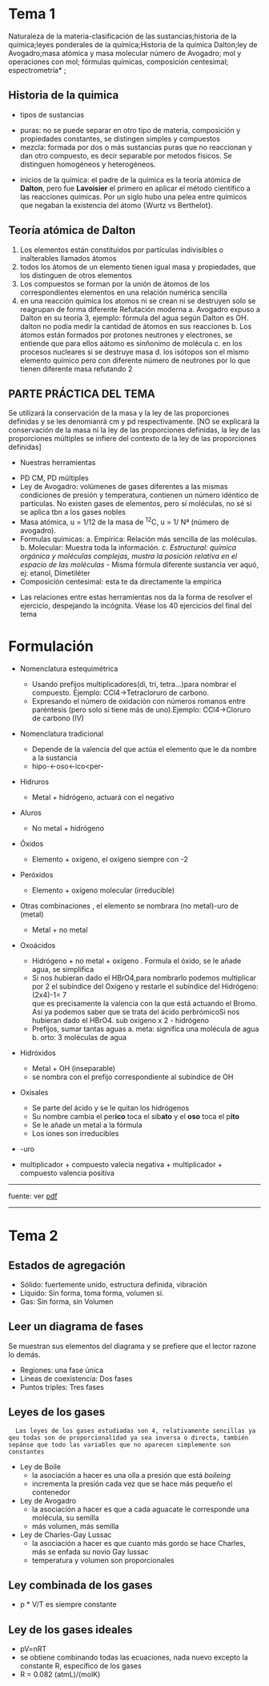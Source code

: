 # Tema 1
Naturaleza de la materia-clasificación de las sustancias;historia de la química;leyes ponderales de la química;Historia de la química Dalton;ley de Avogadro;masa atómica y masa molecular número de Avogadro; mol y operaciones con mol; fórmulas químicas, composición centesimal; espectrometría* ;
## Historia de la quimica
* tipos de sustancias
 - puras: no se puede separar en otro tipo de materia, composición y propiedades constantes, se distingen simples y compuestos
 - mezcla: formada por dos o más sustancias puras que no reaccionan y dan otro compuesto, es decir separable por metodos físicos. Se distinguen homogéneos y heterogéneos.
* inicios de la química: el padre de la química es la teoría atómica de **Dalton**, pero fue **Lavoisier** el primero en aplicar el método científico a las reacciones químicas. Por un siglo hubo una pelea entre químicos que negaban la existencia del átomo {Wurtz vs Berthelot}.
## Teoría atómica de Dalton
1. Los elementos están constituidos por partículas indivisibles o inalterables llamados átomos
2. todos los átomos de un elemento tienen igual masa y propiedades, que los distinguen de otros elementos
3. Los compuestos se forman por la unión de átomos de los correspondientes elementos en una relación numérica sencilla
4. en una reacción química los atomos ni se crean ni se destruyen solo se reagrupan de forma diferente
Refutación moderna
a. Avogadro expuso a Dalton en su teoría 3, ejemplo: fórmula del agua según Dalton es OH. dalton no podía medir la cantidad de átomos en sus reacciones
b. Los átomos están formados por protones neutrones y electrones, se entiende que para ellos aátomo es sinñonimo de molécula
c. en los procesos nucleares si se destruye masa
d. los isótopos son el mismo elemento químico pero con diferente número de neutrones por lo que tienen diferente masa refutando 2
## PARTE PRÁCTICA DEL TEMA
Se utilizará la conservación de la masa y la ley de las proporciones definidas y se les denomianrá cm y pd respectivamente. [NO se explicará la conservación de la masa ni la ley de las proporciones definidas, la ley de las proporciones múltiples se infiere del contexto de la ley de las proporciones definidas]
* Nuestras herramientas
 - PD CM, PD múltiples
 - Ley de Avogadro: volúmenes de gases diferentes a las mismas condiciones de presión y temperatura, contienen un número idéntico de partículas. No existen gases de elementos, pero sí moléculas, no sé si se aplica tbn a los gases nobles
 - Masa atómica, u = 1/12 de la masa de <sup>12</sup>C, u = 1/ Nª (número de avogadro).
 - Formulas químicas:
  a. Empírica: Relación más sencilla de las moléculas.
  b. Molecular: Muestra toda la información.
  *c. Estructural: química orgánica y moléculas complejas, mustra la posición relativa en el espacio de las moléculas* - Misma fórmula diferente sustancia ver aquó, ej: etanol, Dimetiléter
 - Composición centesimal: esta te da directamente la empírica
* Las relaciones entre estas herramientas nos da la forma de resolver el ejercicio, despejando la incógnita. Véase los 40 ejercicios del final del tema
# Formulación
* Nomenclatura estequimétrica
  * Usando prefijos multiplicadores(di, tri, tetra...)para nombrar el compuesto. Ejemplo: CCl4→Tetracloruro de carbono.
  * Expresando el número de oxidación con números romanos entre paréntesis (pero solo si tiene más de uno).Ejemplo: CCl4→Cloruro de carbono (IV)
* Nomenclatura tradicional
  * Depende de la valencia del que actúa el elemento que le da nombre a la sustancia
   * hipo-<-oso<-ico<per-
        
* Hidruros
  * Metal + hidrógeno, actuará con el negativo
* Aluros
  * No metal + hidrógeno
* Óxidos
  * Elemento + oxígeno, el oxígeno siempre con -2
* Peróxidos
  * Elemento + oxígeno molecular (irreducible)
* Otras combinaciones , el elemento se nombrara (no metal)-uro de (metal)
  * Metal + no metal
* Oxoácidos
  * Hidrógeno + no metal + oxígeno . Formula el óxido, se le añade agua, se simplifica
  * Si nos hubieran dado el HBrO4,para nombrarlo podemos multiplicar por 2 el subíndice del Oxígeno y restarle el subíndice del Hidrógeno: (2x4)-1=  7    
    que es precisamente la valencia con la que está actuando el Bromo. Así ya podemos saber que se trata del ácido perbrómicoSi nos hubieran dado el HBrO4.
    sub oxígeno x 2 - hidrógeno
  * Prefijos, sumar tantas aguas
      a. meta: significa una molécula de agua
      b. orto: 3 moléculas de agua
* Hidróxidos
  * Metal + OH (inseparable)
  * se nombra con el prefijo correspondiente al subíndice de OH
* Oxisales
  * Se parte del ácido y se le quitan los hidrógenos
  * Su nombre cambia el per**ico** toca el sib**ato** y el **oso** toca el p**ito**
  * Se le añade un metal a la fórmula
  * Los iones son irreducibles
* -uro
* multiplicador + compuesto valecia negativa + multiplicador + compuesto valencia positiva
---
fuente: ver [pdf](https://unaquimicaparatodos.com/wp-content/uploads/2016/12/Libro-Principal-01.pdf)
***
# Tema 2
## Estados de agregación
* Sólido: fuertemente unido, estructura definida, vibración
* Líquido: Sin forma, toma forma, volumen sí.
* Gas: Sin forma, sin Volumen
## Leer un diagrama de fases
Se muestran sus elementos del diagrama y se prefiere que el lector razone lo demás.
* Regiones: una fase única
* Líneas de coexistencia: Dos fases
* Puntos triples: Tres fases

## Leyes de los gases
      Las leyes de los gases estudiadas son 4, relativamente sencillas ya qeu todas son de proporcionalidad ya sea inversa o directa, también sepánse que todo las variables que no aparecen simplemente son constantes
  * Ley de Boile
     - la asociación a hacer es una olla a presión que está *boileing*
     - incrementa la presión cada vez que se hace más pequeño el contenedor
  * Ley de Avogadro
     - la asociación a hacer es que a cada aguacate le corresponde una molécula, su semilla
     - más volumen, más semilla
  * Ley de Charles-Gay Lussac
     - la asociación a hacer es que cuanto más gordo se hace Charles, más se enfada su novio Gay lussac
     - temperatura y volumen son proporcionales
     
## Ley combinada de los gases
 * p * V/T es siempre constante
 
## Ley de los gases ideales
 * pV=nRT
 * se obtiene combinando todas las ecuaciones, nada nuevo excepto la constante R, específico de los gases
 * R = 0.082 (atmL)/(molK)
